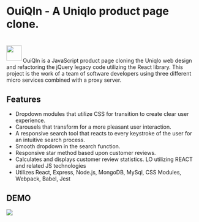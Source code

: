 # OuiQln - A Uniqlo product page clone.

# <img src="https://github.com/oui-qln/Nav-Proxy/blob/master/ouiqln.png" align="left" width="40" height="40"> 
<br/>

OuiQln is a JavaScript product page cloning the Uniqlo web design and refactoring the jQuery legacy code utilizing the React library. This project is the work of a team of software developers using three different micro services combined with a proxy server. 

## Features
- Dropdown modules that utilize CSS for transition to create clear user experience. 
- Carousels that transform for a more pleasant user interaction.
- A responsive search tool that reacts to every keystroke of the user for an intuitive search process.  
- Smooth dropdown in the search function. 
- Responsive star method based upon customer reviews. 
- Calculates and displays customer review statistics. LO utilizing REACT and related JS technologies
- Utilizes React, Express, Node.js, MongoDB, MySql, CSS Modules, Webpack, Babel, Jest 

## DEMO
![](OuiQlnDemo.gif)
